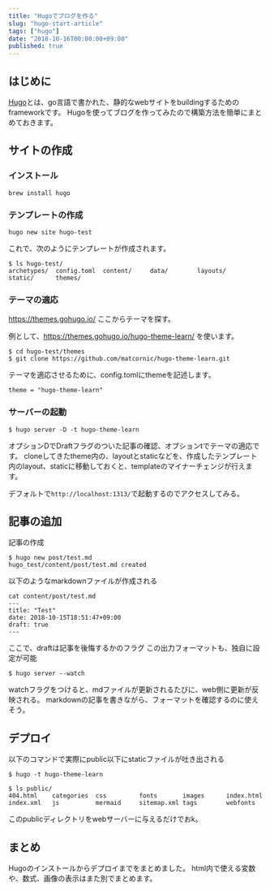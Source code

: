 ```yaml
---
title: "Hugoでブログを作る"
slug: "hugo-start-article"
tags: ["hugo"]
date: "2018-10-16T00:00:00+09:00"
published: true
---
```

## はじめに
[Hugo](https://gohugo.io/)とは、go言語で書かれた、静的なwebサイトをbuildingするためのframeworkです。
Hugoを使ってブログを作ってみたので構築方法を簡単にまとめておきます。

## サイトの作成
### インストール

```
brew install hugo
```

### テンプレートの作成

```
hugo new site hugo-test
```

これで、次のようにテンプレートが作成されます。

```
$ ls hugo-test/
archetypes/  config.toml  content/     data/        layouts/     static/      themes/
```

### テーマの適応

https://themes.gohugo.io/ ここからテーマを探す。

例として、https://themes.gohugo.io/hugo-theme-learn/ を使います。

```
$ cd hugo-test/themes
$ git clone https://github.com/matcornic/hugo-theme-learn.git
```

テーマを適応させるために、config.tomlにthemeを記述します。

```
theme = "hugo-theme-learn"
```

### サーバーの起動
```
$ hugo server -D -t hugo-theme-learn
```

オプションDでDraftフラグのついた記事の確認、オプションtでテーマの適応です。
cloneしてきたtheme内の、layoutとstaticなどを、作成したテンプレート内のlayout、staticに移動しておくと、templateのマイナーチェンジが行えます。

デフォルトで`http://localhost:1313/`で起動するのでアクセスしてみる。

## 記事の追加

記事の作成
```
$ hugo new post/test.md
hugo_test/content/post/test.md created
```

以下のようなmarkdownファイルが作成される
```
cat content/post/test.md
---
title: "Test"
date: 2018-10-15T18:51:47+09:00
draft: true
---
```

ここで、draftは記事を後悔するかのフラグ
この出力フォーマットも、独自に設定が可能

```
$ hugo server --watch
```

watchフラグをつけると、mdファイルが更新されるたびに、web側に更新が反映される。
markdownの記事を書きながら、フォーマットを確認するのに使えそう。

## デプロイ

以下のコマンドで実際にpublic以下にstaticファイルが吐き出される

```
$ hugo -t hugo-theme-learn
```

```
$ ls public/
404.html    categories  css         fonts       images      index.html  index.xml   js          mermaid     sitemap.xml tags        webfonts
```

このpublicディレクトリをwebサーバーに与えるだけでおk。

## まとめ
Hugoのインストールからデプロイまでをまとめました。
html内で使える変数や、数式、画像の表示はまた別でまとめます。
